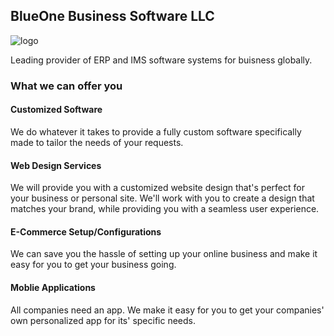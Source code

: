 ## BlueOne Business Software LLC

![logo](https://github.com/user-attachments/assets/db5a5714-cc71-416d-b173-c2295ea8731b)

 Leading provider of ERP and IMS software systems for buisness globally.

### What we can offer you

#### Customized Software

We do whatever it takes to provide a fully custom software specifically made to tailor the needs of your requests.

#### Web Design Services

We will provide you with a customized website design that's perfect for your business or personal site. We'll work with you to create a design that matches your brand, while providing you with a seamless user experience.

#### E-Commerce Setup/Configurations

We can save you the hassle of setting up your online business and make it easy for you to get your business going.

#### Moblie Applications

All companies need an app. We make it easy for you to get your companies' own personalized app for its' specific needs.
